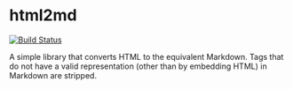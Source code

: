 html2md
=======

[![Build Status](https://travis-ci.org/aviraldg/html2md.svg?branch=master)](https://travis-ci.org/aviraldg/html2md)

A simple library that converts HTML to the equivalent Markdown. Tags
that do not have a valid representation (other than by embedding HTML)
in Markdown are stripped.
